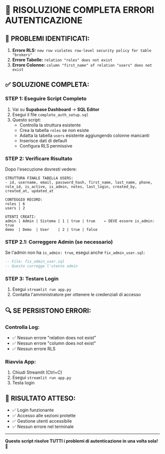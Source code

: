 # 🔧 RISOLUZIONE COMPLETA ERRORI AUTENTICAZIONE

## 🚨 **PROBLEMI IDENTIFICATI:**

1. **Errore RLS:** `new row violates row-level security policy for table "brokers"`
2. **Errore Tabelle:** `relation "roles" does not exist`
3. **Errore Colonne:** `column "first_name" of relation "users" does not exist`

## ✅ **SOLUZIONE COMPLETA:**

### **STEP 1: Eseguire Script Completo**
1. Vai su **Supabase Dashboard** → **SQL Editor**
2. Esegui il file `complete_auth_setup.sql`
3. Questo script:
   - Controlla la struttura esistente
   - Crea la tabella `roles` se non esiste
   - Adatta la tabella `users` esistente aggiungendo colonne mancanti
   - Inserisce dati di default
   - Configura RLS permissive

### **STEP 2: Verificare Risultato**
Dopo l'esecuzione dovresti vedere:
```
STRUTTURA FINALE TABELLA USERS:
- id, username, email, password_hash, first_name, last_name, phone, role_id, is_active, is_admin, notes, last_login, created_by, created_at, updated_at

CONTEGGIO RECORD:
roles | 6
users | 2

UTENTI CREATI:
admin | Admin | Sistema | 1 | true | true    ← DEVE essere is_admin: true
demo  | Demo  | User    | 2 | true | false
```

### **STEP 2.1: Correggere Admin (se necessario)**
Se l'admin non ha `is_admin: true`, esegui anche `fix_admin_user.sql`:
```sql
-- File: fix_admin_user.sql
-- Questo corregge l'utente admin
```

### **STEP 3: Testare Login**
1. Esegui `streamlit run app.py`
2. Contatta l'amministratore per ottenere le credenziali di accesso

## 🔍 **SE PERSISTONO ERRORI:**

### **Controlla Log:**
- ✅ Nessun errore "relation does not exist"
- ✅ Nessun errore "column does not exist"
- ✅ Nessun errore RLS

### **Riavvia App:**
1. Chiudi Streamlit (Ctrl+C)
2. Esegui `streamlit run app.py`
3. Testa login

## 🎯 **RISULTATO ATTESO:**
- ✅ Login funzionante
- ✅ Accesso alle sezioni protette
- ✅ Gestione utenti accessibile
- ✅ Nessun errore nel terminale

---

**Questo script risolve TUTTI i problemi di autenticazione in una volta sola!** 🚀
